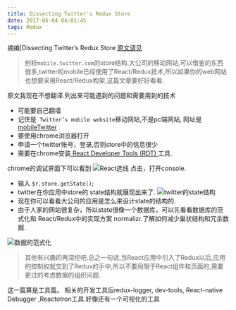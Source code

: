 ```yaml
---
title: Dissecting Twitter's Redux Store
date: 2017-06-04 04:01:45
tags: Redux   
---
```

摘编|Dissecting Twitter’s Redux Store
[原文请见](https://medium.com/statuscode/dissecting-twitters-redux-store-d7280b62c6b1)
>剖析`mobile.twitter.com`的store结构.大公司的移动网站,可以借鉴的东西很多,twitter的mobile已经使用了React/Redux技术,所以如果你的web网站也想要采用React/Redux构架,这篇文章要好好看看.

原文我现在不想翻译.列出来可能遇到的问题和需要用到的技术
* 可能要自己翻墙
* 记住是` Twitter’s mobile website`移动网站,不是pc端网站,
网址是[mobileTwitter](https://mobile.twitter.com/home)
* 要使用chrome浏览器打开
* 申请一个twitter账号，登录,否则store中的信息很少
* 需要在chrome安装[ React Developer Tools (RDT) ](https://chrome.google.com/webstore/detail/react-developer-tools/fmkadmapgofadopljbjfkapdkoienihi?hl=en)
工具.

chrome的调试界面下可以看到
![React选线](https://ww2.sinaimg.cn/large/006tNc79ly1ff20tsol1sj303101u0n6.jpg)
点击，打开console.

* 输入 `$r.store.getState()`; 
* twitter在你应用中store的 state结构就展现出来了.
![twitter的state结构](https://ww2.sinaimg.cn/large/006tNc79ly1ff20xzpg5uj30mj0ecq40.jpg)
* 现在你可以看看大公司的应用是怎么来设计state的结构的.
* 由于人家的网站很复杂，所以state很像一个数据库，可以先看看数据库的范式化和 React/Redux中的实现方案 normalizr.了解如何减少巢状结构和冗余数据.

![数据的范式化](https://ww1.sinaimg.cn/large/006tNc79ly1ff21394wxvj30m80cr0wn.jpg)

>其他有兴趣的再深挖吧.总之一句话,当React应用中引入了Redux以后,应用的控制权就交到了Redux的手中,所以不要局限于React组件和页面的,需要更过的考虑数据的组织问题. 

这一篇算是工具篇。 相关的开发工具后redux-logger, dev-tools, React-native Debugger ,Reactotron工具.好像还有一个可视化的工具
